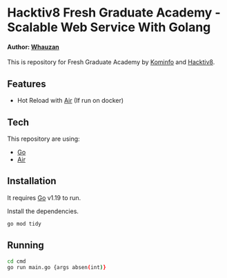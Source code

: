 # Hacktiv8 Fresh Graduate Academy - Scalable Web Service With Golang
#### Author: [Whauzan](https://www.showwcase.com/whauzan)

This is repository for Fresh Graduate Academy by [Kominfo](https://www.kominfo.go.id/) and [Hacktiv8](https://www.hacktiv8.com/).

## Features

- Hot Reload with [Air](https://github.com/cosmtrek/air) (If run on docker)

## Tech

This repository are using:

- [Go](https://go.dev/)
- [Air](https://github.com/cosmtrek/air)

## Installation

It requires [Go](https://go.dev/) v1.19 to run.

Install the dependencies.

```sh
go mod tidy
```

## Running
```sh
cd cmd
go run main.go {args absen(int)}
```